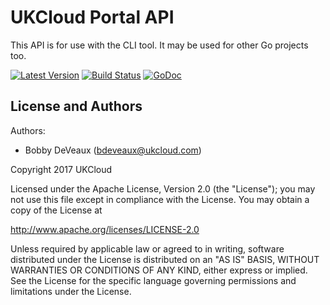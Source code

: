 # UKCloud Portal API

This API is for use with the CLI tool. It may be used for other Go projects too.

[![Latest Version](http://img.shields.io/github/release/UKCloud/ukcloud-portal-api.svg?style=flat-square)](https://github.com/UKCloud/ukcloud-portal-api/releases)
[![Build Status](https://api.travis-ci.org/UKCloud/ukcloud-portal-api.svg?branch=master)](https://travis-ci.org/UKCloud/ukcloud-portal-api)
[![GoDoc](https://godoc.org/github.com/UKCloud/ukcloud-portal-api?status.svg)](https://godoc.org/github.com/UKCloud/ukcloud-portal-api)



License and Authors
-------------------
Authors:
  * Bobby DeVeaux (bdeveaux@ukcloud.com)

Copyright 2017 UKCloud

Licensed under the Apache License, Version 2.0 (the "License"); you may not use this file except in compliance with the License. You may obtain a copy of the License at

http://www.apache.org/licenses/LICENSE-2.0

Unless required by applicable law or agreed to in writing, software distributed under the License is distributed on an "AS IS" BASIS, WITHOUT WARRANTIES OR CONDITIONS OF ANY KIND, either express or implied. See the License for the specific language governing permissions and limitations under the License.
